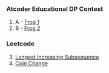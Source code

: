 ### Atcoder Educational DP Contest
1. A - [Frog 1](https://atcoder.jp/contests/dp/tasks/dp_a)
2. B - [Frog 2](https://atcoder.jp/contests/dp/tasks/dp_b)
### Leetcode
3. [Longest Increasing Subsequence](https://leetcode.com/problems/longest-increasing-subsequence/description/)
4. [Coin Change](https://leetcode.com/problems/coin-change/)
